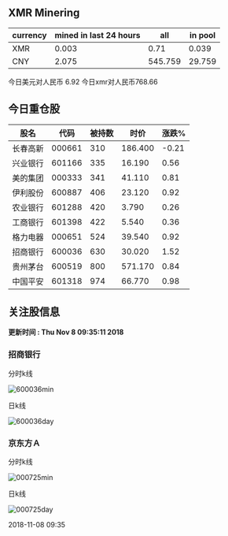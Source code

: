 ## XMR Minering

|currency|mined in last 24 hours|all|in pool|
|---|---|---|---|
|XMR|0.003|0.71|0.039|
|CNY|2.075|545.759|29.759|

今日美元对人民币 6.92	今日xmr对人民币768.66


## 今日重仓股 

|股名|代码|被持数|时价|涨跌%|
|---|---|---|---|---|
|长春高新|000661|310|186.400|-0.21|
|兴业银行|601166|335|16.190|0.56|
|美的集团|000333|341|41.110|0.81|
|伊利股份|600887|406|23.120|0.92|
|农业银行|601288|420|3.790|0.26|
|工商银行|601398|422|5.540|0.36|
|格力电器|000651|524|39.540|0.92|
|招商银行|600036|630|30.020|1.52|
|贵州茅台|600519|800|571.170|0.84|
|中国平安|601318|974|66.770|0.98|

## 关注股信息
**更新时间 : Thu Nov  8 09:35:11 2018**
### 招商银行 
分时k线

![600036min](http://image.sinajs.cn/newchart/min/n/sh600036.gif)

日k线

![600036day](http://image.sinajs.cn/newchart/daily/n/sh600036.gif)

### 京东方Ａ 
分时k线

![000725min](http://image.sinajs.cn/newchart/min/n/sz000725.gif)

日k线

![000725day](http://image.sinajs.cn/newchart/daily/n/sz000725.gif)

2018-11-08 09:35